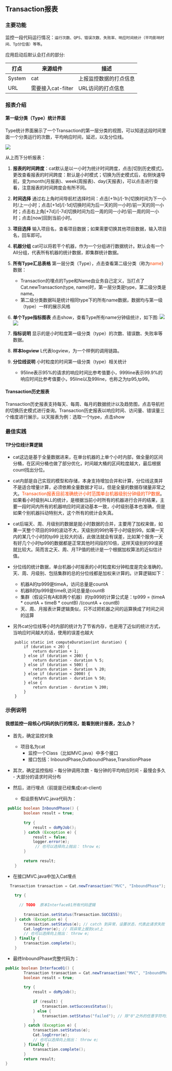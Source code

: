 ## Transaction报表
### 主要功能

监控一段代码运行情况：`运行次数、QPS、错误次数、失败率、响应时间统计（平均影响时间、Tp分位值）等等`。

应用启动后默认会打点的部分:

|  打点 | 来源组件 | 描述 |
| --- | --- | --- |
| System | cat | 上报监控数据的打点信息 |
| URL |  需要接入cat-filter | URL访问的打点信息 |


### 报表介绍
#### 第一级分类（Type）统计界面

Type统计界面展示了一个Transaction的第一层分类的视图，可以知道这段时间里面一个分类运行的次数，平均响应时间，延迟，以及分位线。

![](../../resources/ch1-report/transaction_view.png)


从上而下分析报表：

1. **报表的时间跨度**：cat默认是以一小时为统计时间跨度，点击[切到历史模式]，更改查看报表的时间跨度：默认是小时模式；切换为历史模式后，右侧快速导航，变为month(月报表)、week(周报表)、day(天报表)，可以点击进行查看，注意报表的时间跨度会有所不同。
2. **时间选择** 通过右上角时间导航栏选择时间：点击[+1h]/[-1h]切换时间为下一小时/上一小时；点击[+1d]/[-1d]切换时间为后一天的同一小时/前一天的同一小时；点击右上角[+7d]/[-7d]切换时间为后一周的同一小时/前一周的同一小时；点击[now]回到当前小时。
3. **项目选择** 输入项目名，查看项目数据；如果需要切换其他项目数据，输入项目名，回车即可。
4. **机器分组** cat可以将若干个机器，作为一个分组进行数据统计。默认会有一个All分组，代表所有机器的统计数据，即集群统计数据。
5. **所有Type汇总表格** 第一层分类（Type），点击查看第二级分类（称为<font color=#FF4500>name</font>）数据：
    - Transaction的埋点的Type和Name由业务自己定义，当打点了Cat.newTransaction(type, name)时，第一层分类是type，第二级分类是name。
    - 第二级分类数据叫是统计相同type下的所有name数据，数据均与第一级（type）一样的展示风格

6. **单个Type指标图表** 点击show，查看Type所有name分钟级统计，如下图:
![](../../resources/ch1-report/transaction_chart1.png)
![](../../resources/ch1-report/transaction_chart2.png)

7. **指标说明** 显示的是小时粒度第一级分类（type）的次数、错误数、失败率等数据。
8. **样本logview** L代表logview，为一个样例的调用链路。
9. **分位线说明** 小时粒度的时间第一级分类（type）相关统计

    - 95line表示95%的请求的响应时间比参考值要小，999line表示99.9%的响应时间比参考值要小，95line以及99line，也称之为tp95,tp99。

#### Transaction历史报表

Transaction历史报表支持每天、每周、每月的数据统计以及趋势图，点击导航栏的切换历史模式进行查询。Transaction历史报表以响应时间、访问量、错误量三个维度进行展示，以天报表为例：选取一个type，点击show

### 最佳实践
#### TP分位线计算逻辑
- cat这边是基于全量数据进来，在单台机器的上单个小时内部，做全量的区间分桶，在区间分桶也做了部分优化，时间越大桶的区间粒度越大，最后根据count找出分位。
- cat内部是自己实现的模型和存储，本身支持增加合并和计算，分位线这类并不是适合增量计算，必须依赖全量数据才可以，但是全量的数据存储量非常之大。<font color=#FF4500>Transaction报表目前准确统计小时范围单台机器级别分钟级的TP数据</font>。如果看小时级别ALL的统计，是根据当前小时所有的机器进行合并的结果，主要一段时间内所有的机器响应时间波动基本一致，小时级别基本也准确，但是如果个别机器抖动特别大，这个所有的统计会失真。
- cat后端天、周、月级别的数据是就小时数据的合并，主要用了加权来做，如果一天整个项目的99的波动不大，天级别的99约等于小时级别99。如果一天内的某几个小时的tp99 比较大的话，此做法就会有误差，比如某个服务一天有好几个小时tp99的数据都是正常其他时间段的10倍，这样天级别的99误差就比较大。简而言之天、周、月TP值的统计是一个根据加权算法的近似估计值。
- 分位线的统计数据，单台机器小时报表的小时粒度和分钟粒度是完全准确的，天、周、月级别、包括集群的总的分位线都是加权来计算的。计算逻辑如下：
    - 机器A的tp999是timeA，访问总量是countA
    - 机器B的tp999是timeB,访问总量是countB
    - 集群（假设只有A和B两个机器）的tp999的计算公式是：tp999 = (timeA * countA + timeB * countB) /(countA + countB)
    - 天、周、月报表计算逻辑类似，只不过把机器之间的运算换成了时间之间的运算

-  另外cat分位线等小时内部的统计为了节省内存，也是用了近似的统计方式，当响应时间越大的话，使用的误差也越大

```
	public static int computeDuration(int duration) {
		if (duration < 20) {
			return duration + 1;
		} else if (duration < 200) {
			return duration - duration % 5;
		} else if (duration < 500) {
			return duration - duration % 20;
		} else if (duration < 2000) {
			return duration - duration % 50;
		} else {
			return duration - duration % 200;
		}
	}

```


### 示例说明
#### 我想监控一段核心代码的执行的情况，能看到统计报表，怎么办？
- 首先，确定监控对象
   - 项目名为cat
        - 监控一个Class（比如MVC.java）中多个接口
        - 接口包括：InboundPhase,OutboundPhase,TransitionPhase
- 其次，确定监控指标
        - 每分钟调用次数
        - 每分钟的平均响应时间
        - 最慢会多久
        - 大部分的请求时间分布
- 然后，进行埋点（前提是已经集成cat-client)
    
   - 假设原有MVC.java代码为：
   
```java
 public boolean InboundPhase() {        
   		boolean result = true;
   
   		try {
   			result = doMyJob();
   		} catch (Exception e) {
   			result = false;
   			logger.error(e);
			 // 也可以选择向上抛出： throw e;
   		}
           		
   		return result;
   	}

```
        	
   - 在接口MVC.java中加入Cat埋点
        
```java
  Transaction transaction = Cat.newTransaction("MVC", "InboundPhase");
   
	try {
	
      // TODO  原本Interface01所有代码逻辑
      
		transaction.setStatus(Transaction.SUCCESS);
	} catch (Exception e) {
		transaction.setStatus(e); // catch 到异常，设置状态，代表此请求失败
		Cat.logError(e); // 将异常上报到cat上
		// 也可以选择向上抛出： throw e;
	} finally {
		transaction.complete();
	}
```

   - 最终InboundPhase完整代码为：
   
```java
public boolean Interface01() {
		Transaction transaction = Cat.newTransaction("MVC", "InboundPhase");
		boolean result = true;
     
		try {
			result = doMyJob();
     
			if (result) {
				transaction.setSuccessStatus();
			} else {
				transaction.setStatus("failed"); // 除"0"之外的任意字符均为失败
			}
		} catch (Exception e) {
			transaction.setStatus(e);
			Cat.logError(e);
			// 也可以选择向上抛出： throw e;
		} finally {
			transaction.complete();
		}
		return result;
}
```

